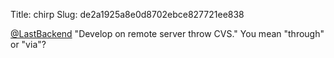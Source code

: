 Title: chirp
Slug: de2a1925a8e0d8702ebce827721ee838

<a href="http://twitter.com/LastBackend">@LastBackend</a> "Develop on remote server throw CVS." You mean "through" or "via"?
